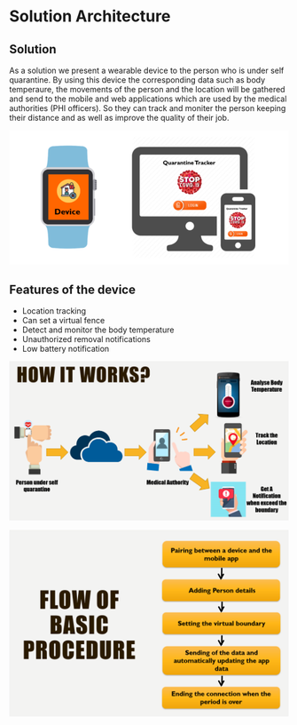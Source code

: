 # Solution Architecture

## Solution 
 
 As a solution we present a wearable device to the person who is under self quarantine. By using this device the corresponding data such as body temperaure, the movements of the person and the location will be gathered and send to the mobile and web applications which are used by the medical authorities (PHI officers). So they can track and moniter the person keeping their distance and as well as improve the quality of their job.
 
 ![Solution](img/sa1.PNG)

## Features of the device
 * Location tracking
 * Can set a virtual fence
 * Detect and monitor the body temperature
 * Unauthorized removal notifications
 * Low battery notification

 ![How It Works](img/HIW.PNG)
 
 ![Basic flow of procedure](img/sa.PNG)
